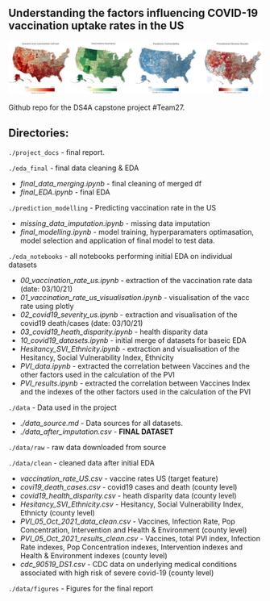 ## Understanding the factors influencing COVID-19 vaccination uptake rates in the US


![DS4A_team27](/data/figures/cover.png)


Github repo for the DS4A capstone project #Team27.

## Directories:

`./project_docs` - final report. 


`./eda_final` - final data cleaning & EDA

   - *final_data_merging.ipynb* - final cleaning of merged df
   - *final_EDA.ipynb* - final EDA 


`./prediction_modelling` - Predicting vaccination rate in the US

  - *missing_data_imputation.ipynb* - missing data imputation
  - *final_modelling.ipynb* - model training, hyperparamaters optimasation, model selection and application of final model to test data. 


`./eda_notebooks` - all notebooks performing initial EDA on individual datasets

  - *00_vaccination_rate_us.ipynb* - extraction of the vaccination rate data (date: 03/10/21)
  - *01_vaccination_rate_us_visualisation.ipynb* - visualisation of the vacc rate using plotly
  - *02_covid19_severity_us.ipynb* - extraction and visualisation of the covid19 death/cases (date: 03/10/21)
  - *03_covid19_heath_disparity.ipynb* - health disparity data 
  - *10_covid19_datasets.ipynb* - initial merge of datasets for baseic EDA
  - *Hesitancy_SVI_Ethnicity.ipynb* - extraction and visualisation of the Hesitancy, Social Vulnerability Index, Ethnicity
  - *PVI_data.ipynb* - extracted the correlation between Vaccines and the other factors used in the calculation of the PVI
  - *PVI_results.ipynb* - extracted the correlation between Vaccines Index and the indexes of the other factors used in the calculation of the PVI


`./data` - Data used in the project 
   - *./data_source.md* - Data sources for all datasets.
   - *./data_after_imputation.csv* - **FINAL DATASET**

`./data/raw` - raw data downloaded from source

`./data/clean` - cleaned data after initial EDA 

  - *vaccination_rate_US.csv* - vaccine rates US (target feature)
  - *covi19_death_cases.csv* - covid19 cases and death (county level)
  - *covid19_health_disparity.csv* - heath disparity data (county level)
  - *Hesitancy_SVI_Ethnicity.csv* - Hesitancy, Social Vulnerability Index, Ethnicty (county level)
  - *PVI_05_Oct_2021_data_clean.csv* - Vaccines, Infection Rate, Pop Concentration, Intervention and Health & Environment (county level)
  - *PVI_05_Oct_2021_results_clean.csv* - Vaccines, total PVI index, Infection Rate indexes, Pop Concentration indexes, Intervention indexes and Health & Environment indexes (county level)
  - *cdc_90519_DS1.csv* - CDC data on underlying medical conditions associated with high risk of severe covid-19 (county level)


`./data/figures` - Figures for the final report

